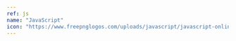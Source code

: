 ```yaml
---
ref: js
name: "JavaScript"
icon: "https://www.freepnglogos.com/uploads/javascript/javascript-online-logo-for-website-0.png"
---
```


